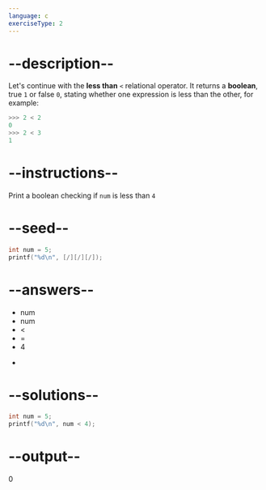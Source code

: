 ```yaml
---
language: c
exerciseType: 2
---
```


# --description--

Let's continue with the **less than** `<` relational operator.
It returns a **boolean**, true `1`  or false `0`, stating whether one expression is less than the other, for example:
```c
>>> 2 < 2
0
>>> 2 < 3
1
```

# --instructions--

Print a boolean checking if `num` is less than `4`

# --seed--

```c
int num = 5;
printf("%d\n", [/][/][/]);
```

# --answers--

- num
- num
-  < 
-  = 
- 4
-  > 

# --solutions--

```c
int num = 5;
printf("%d\n", num < 4);
```

# --output--

0
